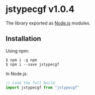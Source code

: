 # jstypecgf v1.0.4

The library exported as [Node.js](https://nodejs.org/) modules.

## Installation

Using npm:
```shell
$ npm i -g npm
$ npm i --save jstypecgf
```

In Node.js:
```js
// Load the full build.
import jstypecgf from "jstypecgf"



